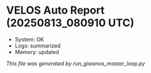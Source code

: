 # VELOS Auto Report (20250813_080910 UTC)

- System: OK
- Logs: summarized
- Memory: updated

_This file was generated by run_giwanos_master_loop.py_
